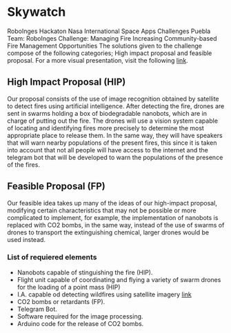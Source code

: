 # Skywatch
RoboInges Hackaton Nasa
International Space Apps Challenges Puebla
Team: RoboInges
Challenge: Managing Fire Increasing Community-based Fire Management Opportunities
The solutions given to the challenge compose of the following categories; High impact proposal and feasible proposal.
For a more visual presentation, visit the following [link](https://www.canva.com/design/DAFwnp_Apq0/8GVOSLmvjJU2d7iaUWJbBA/watch?utm_content=DAFwnp_Apq0&utm_campaign=designshare&utm_medium=link&utm_source=publishsharelink).
## High Impact Proposal (HIP)
Our proposal consists of the use of image recognition obtained by satellite to detect fires using artificial intelligence. After detecting the fire, drones are sent in swarms holding a box of biodegradable nanobots, which are in charge of putting out the fire. The drones will use a vision system capable of locating and identifying fires more precisely to determine the most appropriate place to release them.
In the same way, they will have speakers that will warn nearby populations of the present fires, this since it is taken into account that not all people will have access to the internet and the telegram bot that will be developed to warn the populations of the presence of the fires.
## Feasible Proposal (FP)
Our feasible idea takes up many of the ideas of our high-impact proposal, modifying certain characteristics that may not be possible or more complicated to implement, for example, the implementation of nanobots is replaced with CO2 bombs, in the same way, instead of the use of swarms of drones to transport the extinguishing chemical, larger drones would be used instead.
### List of requiered elements
  * Nanobots capable of stinguishing the fire (HIP).
  * Flight unit capable of coordinating and flying a variety of swarm drones for the loading of a point mass (HIP)
  * I.A. capable od detecting wildfires using satellite imagery [link](https://github.com/shrey24/wildfire-detection-from-satellite-images-ml#in-this-project-we-detect-forest-wildfire-from-given-satellite-images-i-have-used-cnn-with-a-training-dataset-of-2000-images)
  * CO2 bombs or  retardants (FP).
  * Telegram Bot.
  * Software required for the image processing.
  * Arduino code for the release of CO2 bombs.

